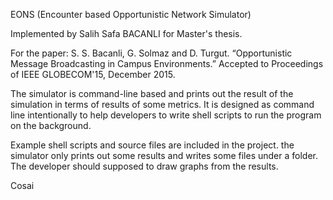 EONS (Encounter based Opportunistic Network Simulator)

Implemented by Salih Safa BACANLI
for Master's thesis. 

For the paper:
S. S. Bacanli, G. Solmaz and D. Turgut. “Opportunistic Message Broadcasting in Campus Environments.” Accepted to Proceedings of IEEE GLOBECOM'15, December 2015. 

The simulator is command-line based and prints out the result of the simulation in terms of results of some metrics.
It is designed as command line intentionally to help developers to write shell scripts to run the program on the background.

Example shell scripts and source files are included in the project.
the simulator only prints out some results and writes some files under a folder. The developer should supposed to draw graphs from the results.


Cosai





